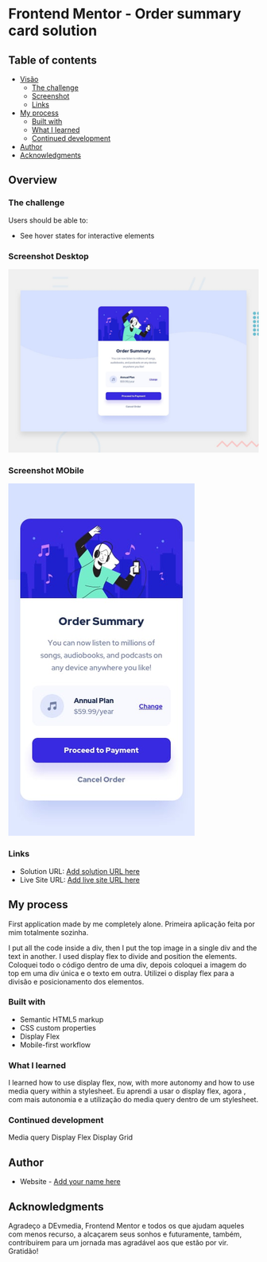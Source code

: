 # Frontend Mentor - Order summary card solution

## Table of contents

- [Visão](#visãogeral)
  - [The challenge](#the-challenge)
  - [Screenshot](#screenshot)
  - [Links](#links)
- [My process](#my-process)
  - [Built with](#built-with)
  - [What I learned](#what-i-learned)
  - [Continued development](#continued-development)
- [Author](#author)
- [Acknowledgments](#acknowledgments)

## Overview

### The challenge

Users should be able to:

- See hover states for interactive elements

### Screenshot Desktop

![image](https://github.com/CamilaMaximo/order-summary-component-main/blob/main/design/desktop-preview.jpg?raw=true)
### Screenshot MObile
![image](https://github.com/CamilaMaximo/order-summary-component-main/blob/main/design/mobile-design.jpg?raw=true)

### Links

- Solution URL: [Add solution URL here](https://github.com/CamilaMaximo/order-summary-component-main/tree/main)
- Live Site URL: [Add live site URL here](https://your-live-site-url.com)

## My process
First application made by me completely alone.
Primeira aplicação feita por mim totalmente sozinha.

I put all the code inside a div, then I put the top image in a single div and the text in another. I used display flex to divide and position the elements.
Coloquei todo o código dentro de uma div, depois coloquei a imagem do top em uma div única e o texto em outra. Utilizei o display flex para a divisão e posicionamento dos elementos.

### Built with

- Semantic HTML5 markup
- CSS custom properties
- Display Flex
- Mobile-first workflow


### What I learned
I learned how to use display flex, now, with more autonomy and how to use media query within a stylesheet.
Eu aprendi a usar o display flex, agora ,  com mais autonomia e a utilização do  media query  dentro de um stylesheet.

### Continued development

Media query
Display Flex
Display Grid

## Author

- Website - [Add your name here](https://www.frontendmentor.io/profile/CamilaMaximo)

## Acknowledgments

Agradeço a DEvmedia, Frontend Mentor e todos os que ajudam aqueles com menos recurso, a alcaçarem seus sonhos e futuramente, também, contribuirem para um jornada mas agradável 
aos que estão por vir. Gratidão!

